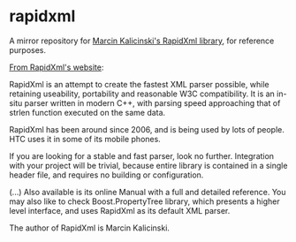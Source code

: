 # rapidxml
A mirror repository for [Marcin Kalicinski's RapidXml library](http://rapidxml.sourceforge.net/), for reference purposes.

[From RapidXml's website](http://rapidxml.sourceforge.net/):

 RapidXml is an attempt to create the fastest XML parser possible, while retaining useability, portability and reasonable W3C compatibility. It is an in-situ parser written in modern C++, with parsing speed approaching that of strlen function executed on the same data.

RapidXml has been around since 2006, and is being used by lots of people. HTC uses it in some of its mobile phones.

If you are looking for a stable and fast parser, look no further. Integration with your project will be trivial, because entire library is contained in a single header file, and requires no building or configuration.

(...) Also available is its online Manual with a full and detailed reference. You may also like to check Boost.PropertyTree library, which presents a higher level interface, and uses RapidXml as its default XML parser.

The author of RapidXml is Marcin Kalicinski. 
